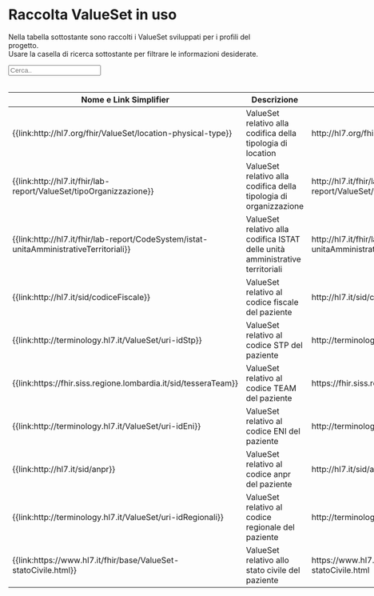 <html>
  <head>
    <script src="https://ajax.googleapis.com/ajax/libs/jquery/3.6.0/jquery.min.js"></script>
    <script>
      $(document).ready(function () {
        $("#myInput").on("keyup", function () {
          var value = $(this).val().toLowerCase();
          $("#myTable tr").filter(function () {
            $(this).toggle($(this).text().toLowerCase().indexOf(value) > -1);
          });
        });
      });
    </script>
  </head>
  <body>
    <h1>Raccolta ValueSet in uso</h1>
    <div>
      <p>
        Nella tabella sottostante sono raccolti i ValueSet sviluppati
        per i profili del progetto.
        <br />
        Usare la casella di ricerca sottostante per filtrare le informazioni
        desiderate.
      </p>
      <input id="myInput" type="text" placeholder="Cerca.." />
    </div>
    <br />
    <table style="width: fit-content">
  <thead>
    <tr>
      <th>Nome e Link Simplifier</th>
      <th>Descrizione</th>
      <th>URL</th>
    </tr>
  </thead>
  <tbody id="myTable">
    <tr>
      <td>
        {{link:http://hl7.org/fhir/ValueSet/location-physical-type}}
      </td>
      <td>ValueSet relativo alla codifica della tipologia di location</td>
      <td>http://hl7.org/fhir/ValueSet/location-physical-type</td>
    </tr>
    <tr>
      <td>
        {{link:http://hl7.it/fhir/lab-report/ValueSet/tipoOrganizzazione}}
      </td>
      <td>ValueSet relativo alla codifica della tipologia di organizzazione</td>
      <td>http://hl7.it/fhir/lab-report/ValueSet/tipoOrganizzazione</td>
    </tr>
    <tr>
      <td>
        {{link:http://hl7.it/fhir/lab-report/CodeSystem/istat-unitaAmministrativeTerritoriali}}
      </td>
      <td>ValueSet relativo alla codifica ISTAT delle unità amministrative territoriali</td>
      <td>http://hl7.it/fhir/lab-report/CodeSystem/istat-unitaAmministrativeTerritoriali</td>
    </tr>
    <tr>
      <td>
        {{link:http://hl7.it/sid/codiceFiscale}}
      </td>
      <td>ValueSet relativo al codice fiscale del paziente</td>
      <td>http://hl7.it/sid/codiceFiscale</td>
    </tr>
    <tr>
      <td>
        {{link:http://terminology.hl7.it/ValueSet/uri-idStp}}
      </td>
      <td>ValueSet relativo al codice STP del paziente</td>
      <td>http://terminology.hl7.it/ValueSet/uri-idStp</td>
    </tr>
    <tr>
      <td>
        {{link:https://fhir.siss.regione.lombardia.it/sid/tesseraTeam}}
      </td>
      <td>ValueSet relativo al codice TEAM del paziente</td>
      <td>https://fhir.siss.regione.lombardia.it/sid/tesseraTeam</td>
    </tr>
    <tr>
      <td>
        {{link:http://terminology.hl7.it/ValueSet/uri-idEni}}
      </td>
      <td>ValueSet relativo al codice ENI del paziente</td>
      <td>http://terminology.hl7.it/ValueSet/uri-idEni</td>
    </tr>
    <tr>
      <td>
        {{link:http://hl7.it/sid/anpr}}
      </td>
      <td>ValueSet relativo al codice anpr del paziente</td>
      <td>http://hl7.it/sid/anpr</td>
    </tr>
    <tr>
      <td>
        {{link:http://terminology.hl7.it/ValueSet/uri-idRegionali}}
      </td>
      <td>ValueSet relativo al codice regionale del paziente</td>
      <td>http://terminology.hl7.it/ValueSet/uri-idRegionali</td>
    </tr>
    <tr>
      <td>
        {{link:https://www.hl7.it/fhir/base/ValueSet-statoCivile.html}}
      </td>
      <td>ValueSet relativo allo stato civile del paziente</td>
      <td>https://www.hl7.it/fhir/base/ValueSet-statoCivile.html</td>
    </tr>
  </tbody>
</table>
  </body>
</html>
